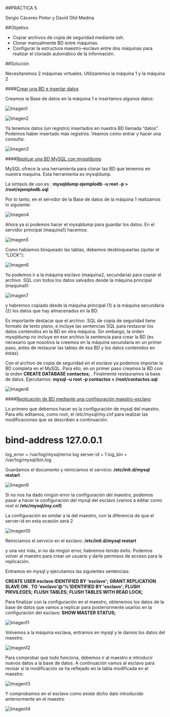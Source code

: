 ##PRÁCTICA 5

Sergio Cáceres Pintor y David Olid Medina

##Objetivo

* Copiar archivos de copia de seguridad mediante ssh.
* Clonar manualmente BD entre máquinas.
* Configurar la estructura maestro-esclavo entre dos máquinas para realizar el clonado automático de la información.


##Solución

Necesitaremos 2 máquinas virtuales. Utilizaremos la máquina 1 y la máquina 2


####<u>Crear una BD e insertar datos</u>

Creamos la Base de datos en la máquina 1 e insertamos algunos datos:

![Imagen1](https://github.com/sergiocaceres/swap1415/blob/master/Pr%C3%A1cticas/Pr%C3%A1ctica5/Captura1.JPG)

![Imagen2](https://github.com/sergiocaceres/swap1415/blob/master/Pr%C3%A1cticas/Pr%C3%A1ctica5/Captura2.JPG)

Ya tenemos datos (un registro) insertados en nuestra BD llamada “datos”. Podemos
haber insertado más registros. Veamos cómo entrar y hacer una consulta:

![Imagen3](https://github.com/sergiocaceres/swap1415/blob/master/Pr%C3%A1cticas/Pr%C3%A1ctica5/Captura3.JPG)


####<u>Replicar una BD MySQL con mysqldump</u>

MySQL ofrece la una herramienta para clonar las BD que tenemos en nuestra
maquina. Esta herramienta es mysqldump.

La sintaxis de uso es : <b>mysqldump ejemplodb -u root -p > /root/ejemplodb.sql</b>

Por lo tanto, en el servidor de la Base de datos de la máquina 1 realizamos lo siguiente:

![Imagen4](https://github.com/sergiocaceres/swap1415/blob/master/Pr%C3%A1cticas/Pr%C3%A1ctica5/Captura4.JPG)

Ahora ya sí podemos hacer el mysqldump para guardar los datos. En el servidor principal (maquina1) hacemos:

![Imagen5](https://github.com/sergiocaceres/swap1415/blob/master/Pr%C3%A1cticas/Pr%C3%A1ctica5/Captura5.JPG)

Como habíamos bloqueado las tablas, debemos desbloquearlas (quitar el “LOCK”):

![Imagen6](https://github.com/sergiocaceres/swap1415/blob/master/Pr%C3%A1cticas/Pr%C3%A1ctica5/Captura6.JPG)

Ya podemos ir a la máquina esclavo (maquina2, secundaria) para copiar el archivo
.SQL con todos los datos salvados desde la máquina principal (maquina1):

![Imagen7](https://github.com/sergiocaceres/swap1415/blob/master/Pr%C3%A1cticas/Pr%C3%A1ctica5/Captura7.JPG)

y habremos copiado desde la máquina principal (1) a la máquina secundaria (2) los
datos que hay almacenados en la BD.

Es importante destacar que el archivo .SQL de copia de seguridad tiene formato de
texto plano, e incluye las sentencias SQL para restaurar los datos contenidos en la BD
en otra máquina. Sin embargo, la orden mysqldump no incluye en ese archivo la
sentencia para crear la BD (es necesario que nosotros la creemos en la máquina
secundaria en un primer paso, antes de restaurar las tablas de esa BD y los datos
contenidos en éstas).

Con el archivo de copia de seguridad en el esclavo ya podemos importar la BD
completa en el MySQL. Para ello, en un primer paso creamos la BD con la orden <b>CREATE DATABASE contactos; </b>. Finalmente restauramos la base de datos. Ejecutamos: <b>mysql -u root -p contactos < /root/contactos.sql</b>

![Imagen8](https://github.com/sergiocaceres/swap1415/blob/master/Pr%C3%A1cticas/Pr%C3%A1ctica5/Captura8.JPG)


####<u>Replicación de BD mediante una configuración maestro-esclavo</u>

Lo primero que debemos hacer es la configuración de mysql del maestro. Para ello
editamos, como root, el <v>/etc/mysql/my.cnf</b> para realizar las modificaciones que se describen a continuación.

# bind-address 127.0.0.1
log_error = /var/log/mysql/error.log
server-id = 1
log_bin = /var/log/mysql/bin.log

Guardamos el documento y reiniciamos el servicio:
<b>/etc/init.d/mysql restart</b>

![Imagen9](https://github.com/sergiocaceres/swap1415/blob/master/Pr%C3%A1cticas/Pr%C3%A1ctica5/Captura9.JPG)

Si no nos ha dado ningún error la configuración del maestro, podemos pasar a hacer
la configuración del mysql del esclavo (vamos a editar como root el <b>/etc/mysql/my.cnf)</b>

La configuración es similar a la del maestro, con la diferencia de que el server-id en
esta ocasión será 2

![Imagen10](https://github.com/sergiocaceres/swap1415/blob/master/Pr%C3%A1cticas/Pr%C3%A1ctica5/Captura10.JPG)

Reiniciamos el servicio en el esclavo:
<b>/etc/init.d/mysql restart</b>

y una vez más, si no da ningún error, habremos tenido éxito. Podemos volver al
maestro para crear un usuario y darle permisos de acceso para la replicación.

Entramos en mysql y ejecutamos las siguientes sentencias:

<b>CREATE USER esclavo IDENTIFIED BY 'esclavo';</b>
<b>GRANT REPLICATION SLAVE ON *.* TO 'esclavo'@'%'IDENTIFIED BY 'esclavo';</b>
<b>FLUSH PRIVILEGES;</b>
<b>FLUSH TABLES;</b>
<b>FLUSH TABLES WITH READ LOCK;</b>

Para finalizar con la configuración en el maestro, obtenemos los datos de la base de
datos que vamos a replicar para posteriormente usarlos en la configuración del
esclavo: <b>SHOW MASTER STATUS;</b>

![Imagen11](https://github.com/sergiocaceres/swap1415/blob/master/Pr%C3%A1cticas/Pr%C3%A1ctica5/Captura11.JPG)

Volvemos a la máquina esclava, entramos en mysql y le damos los datos del maestro.

![Imagen12](https://github.com/sergiocaceres/swap1415/blob/master/Pr%C3%A1cticas/Pr%C3%A1ctica5/Captura12.JPG)

Para comprobar que todo funciona, debemos ir al maestro e introducir nuevos datos a
la base de datos. A continuación vamos al esclavo para revisar si la modificación se ha
reflejado en la tabla modificada en el maestro:

![Imagen13](https://github.com/sergiocaceres/swap1415/blob/master/Pr%C3%A1cticas/Pr%C3%A1ctica5/Captura13.JPG)

Y comprobamos en el esclavo como existe dicho dato introducido anteriormente en el maestro

![Imagen14](https://github.com/sergiocaceres/swap1415/blob/master/Pr%C3%A1cticas/Pr%C3%A1ctica5/Captura14.JPG)
